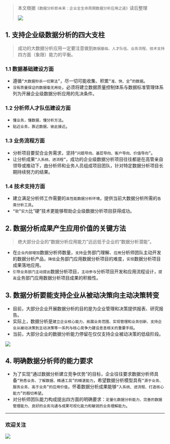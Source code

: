 > 本文根据`《数据分析即未来：企业全生命周期数据分析应用之道》`读后整理
>
> ![](http://img3m7.ddimg.cn/83/30/28976987-1_w_3.jpg)

## 1. 支持企业级数据分析的四大支柱

> 成功的大数据分析应用一定要注意做到`数据基础、人才队伍、业务流程、技术支持`四方面（象限）能力的平衡。

### 1.1 数据基础建设方面
- 遵循`“大数据秒杀一切算法”`，尽一切可能收集、积累`“准、快、全”的数据`。
- `没有质量保证的数据毫无用处`，必须将建立数据质量控制体系与数据标准管理体系列为开展企业级数据分析应用的先决条件。

### 1.2 分析师人才队伍建设方面
- `懂业务，懂数据，懂分析方法`。
- `贴近业务，靠近数据，彼此接近`。

### 1.3 业务流程方面
- 分析项目要契合业务需求，坚持`“问题导向、基层导向、客户导向、价值导向”`。
- 让分析成果`“入系统、进流程”`，成功的企业级数据分析项目往往都是在高管亲自领导或推动下，由分析师和业务人员组成项目团队，针对特定数据分析项目长期持续努力的结果。

### 1.4 技术支持方面
- 建立满足分析师工作需要的`高性能数据分析环境`，提供当前大数据分析所需的`各类分析工具`。
- `“软”实力`比“硬”技术更能够帮助企业级数据分析项目获得成功。

## 2. 数据分析成果产生应用价值的关键方法

> 绝大部分企业的“数据分析应用能力”远远低于企业的“数据分析潜能”。

- 在`企业内部增加`数据分析师数量，`支持`业务部门理解、`应用`分析师团队主动开发的数据分析产品，`降低`业务部门应用数据分析项目的难度，`实现`数据分析项目成果落地应用。
- `引导业务部门主动提出`数据分析项目，`主动参与`分析项目开发和应用流程设计，`提高`业务部门应用数据分析项目成果的积极性。

## 3. 数据分析要能支持企业从被动决策向主动决策转变
- 目前，大部分企业开展数据分析的目的是为企业管理和决策提供报表、研究报告。
- 实际上，数据分析是`建立企业核心能力、拓展业务范围、实现管理和业务创新、支持企业从被动决策到主动决策等一系列与核心竞争力建设息息相关的重要手段`。
- 当前，大部分企业的数据分析能力停留在仅仅支持企业被动决策的低级阶段。

![](https://cdn.jsdelivr.net/gh/don2vito/pic_warehouse/2021-4-10/1618033739828-001.png)

## 4. 明确数据分析师的能力要求
- 为了实现“通过数据分析建立竞争优势”的目标，企业往往要求数据分析师具备`“熟悉业务、了解数据、精通工具”的精湛能力`，希望数据分析模型具有`“源于业务、服务业务、高于业务”的应用价值`，怀着数据分析成果能够`“入系统、进流程、打造核心能力”的殷切希望`。
- 对分析师团队能力构成提出四方面的明确要求：`定量化数据分析能力、完善的数据管理能力、良好的业务沟通与成果可视化能力和敏锐的业务理解能力`。


---

### 欢迎关注
![](https://gitee.com/don2vito/picture_warehourse/raw/master/2021-3-20/1616205719351-%E6%88%91%E7%9A%84%E5%85%AC%E4%BC%97%E5%8F%B7%E4%BA%8C%E7%BB%B4%E7%A0%81.png)